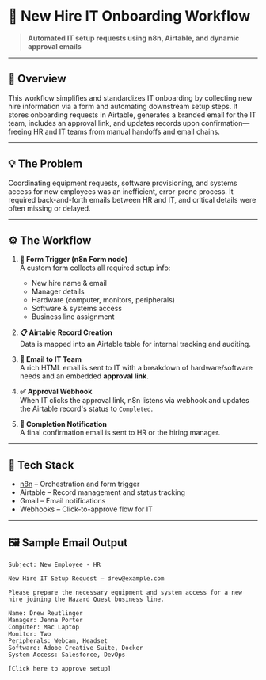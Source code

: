 # 👤 New Hire IT Onboarding Workflow

> **Automated IT setup requests using n8n, Airtable, and dynamic approval emails**

---

## 📌 Overview

This workflow simplifies and standardizes IT onboarding by collecting new hire information via a form and automating downstream setup steps. It stores onboarding requests in Airtable, generates a branded email for the IT team, includes an approval link, and updates records upon confirmation—freeing HR and IT teams from manual handoffs and email chains.

---

## 💡 The Problem

Coordinating equipment requests, software provisioning, and systems access for new employees was an inefficient, error-prone process. It required back-and-forth emails between HR and IT, and critical details were often missing or delayed.

---

## ⚙️ The Workflow

1. **📝 Form Trigger (n8n Form node)**  
   A custom form collects all required setup info:
   - New hire name & email
   - Manager details
   - Hardware (computer, monitors, peripherals)
   - Software & systems access
   - Business line assignment

2. **📋 Airtable Record Creation**  
   Data is mapped into an Airtable table for internal tracking and auditing.

3. **📧 Email to IT Team**  
   A rich HTML email is sent to IT with a breakdown of hardware/software needs and an embedded **approval link**.

4. **✅ Approval Webhook**  
   When IT clicks the approval link, n8n listens via webhook and updates the Airtable record's status to `Completed`.

5. **📨 Completion Notification**  
   A final confirmation email is sent to HR or the hiring manager.

---

## 🔧 Tech Stack

- [n8n](https://n8n.io) – Orchestration and form trigger
- Airtable – Record management and status tracking
- Gmail – Email notifications
- Webhooks – Click-to-approve flow for IT

---

## 🖼️ Sample Email Output

```text
Subject: New Employee - HR

New Hire IT Setup Request – drew@example.com

Please prepare the necessary equipment and system access for a new hire joining the Hazard Quest business line.

Name: Drew Reutlinger  
Manager: Jenna Porter  
Computer: Mac Laptop  
Monitor: Two  
Peripherals: Webcam, Headset  
Software: Adobe Creative Suite, Docker  
System Access: Salesforce, DevOps  

[Click here to approve setup]

